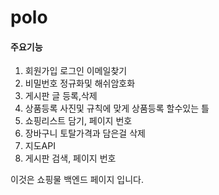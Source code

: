 # polo


#### 주요기능

1. 회원가입 로그인 이메일찾기
2. 비밀번호 정규화및 해쉬암호화
3. 게시판 글 등록,삭제
4. 상품등록 사진및 규칙에 맞게 상품등록 할수있는 틀
5. 쇼핑리스트 담기, 페이지 번호
6. 장바구니 토탈가격과 담은걸 삭제
7. 지도API 
8. 게시판 검색, 페이지 번호

이것은 쇼핑물 백엔드 페이지 입니다. 


